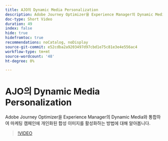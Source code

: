 ```yaml
---
title: AJO의 Dynamic Media Personalization
description: Adobe Journey Optimizer을 Experience Manager의 Dynamic Media와 통합하여 마케팅 캠페인에 개인화된 합성 이미지를 활성화하는 방법에 대해 알아봅니다.
doc-type: Short Video
duration: 49
index: false
hide: true
hidefromtoc: true
recommendations: noCatalog, noDisplay
source-git-commit: e52cdba2a9203497d97cbd1e75c81e3e4e556ac4
workflow-type: tm+mt
source-wordcount: '48'
ht-degree: 0%

---
```



# AJO의 Dynamic Media Personalization

Adobe Journey Optimizer을 Experience Manager의 Dynamic Media와 통합하여 마케팅 캠페인에 개인화된 합성 이미지를 활성화하는 방법에 대해 알아봅니다.

<!-- 62_S520_3442520_48_dynamic-media-personalization-in-ajo -->
>[!VIDEO](https://video.tv.adobe.com/v/3458201/?learn=on&enablevpops=true)
